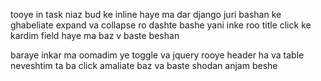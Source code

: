 <p>tooye in task niaz bud ke inline haye ma dar django juri bashan ke ghabeliate expand va collapse ro dashte bashe
yani inke roo title click ke kardim field haye ma baz v baste beshan</p>

<p>baraye inkar ma oomadim ye toggle va jquery rooye header ha va table neveshtim ta ba click amaliate baz va baste shodan anjam beshe</p>